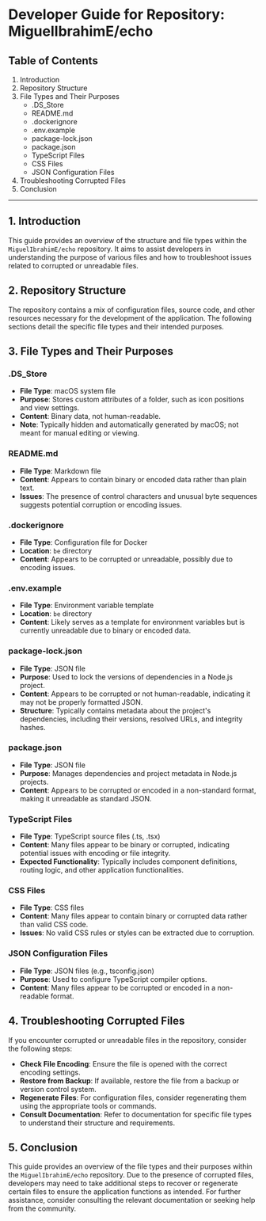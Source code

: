 # Developer Guide for Repository: MiguelIbrahimE/echo

## Table of Contents
1. Introduction
2. Repository Structure
3. File Types and Their Purposes
   - .DS_Store
   - README.md
   - .dockerignore
   - .env.example
   - package-lock.json
   - package.json
   - TypeScript Files
   - CSS Files
   - JSON Configuration Files
4. Troubleshooting Corrupted Files
5. Conclusion

---

## 1. Introduction
This guide provides an overview of the structure and file types within the `MiguelIbrahimE/echo` repository. It aims to assist developers in understanding the purpose of various files and how to troubleshoot issues related to corrupted or unreadable files.

## 2. Repository Structure
The repository contains a mix of configuration files, source code, and other resources necessary for the development of the application. The following sections detail the specific file types and their intended purposes.

## 3. File Types and Their Purposes

### .DS_Store
- **File Type**: macOS system file
- **Purpose**: Stores custom attributes of a folder, such as icon positions and view settings.
- **Content**: Binary data, not human-readable.
- **Note**: Typically hidden and automatically generated by macOS; not meant for manual editing or viewing.

### README.md
- **File Type**: Markdown file
- **Content**: Appears to contain binary or encoded data rather than plain text.
- **Issues**: The presence of control characters and unusual byte sequences suggests potential corruption or encoding issues.

### .dockerignore
- **File Type**: Configuration file for Docker
- **Location**: `be` directory
- **Content**: Appears to be corrupted or unreadable, possibly due to encoding issues.

### .env.example
- **File Type**: Environment variable template
- **Location**: `be` directory
- **Content**: Likely serves as a template for environment variables but is currently unreadable due to binary or encoded data.

### package-lock.json
- **File Type**: JSON file
- **Purpose**: Used to lock the versions of dependencies in a Node.js project.
- **Content**: Appears to be corrupted or not human-readable, indicating it may not be properly formatted JSON.
- **Structure**: Typically contains metadata about the project's dependencies, including their versions, resolved URLs, and integrity hashes.

### package.json
- **File Type**: JSON file
- **Purpose**: Manages dependencies and project metadata in Node.js projects.
- **Content**: Appears to be corrupted or encoded in a non-standard format, making it unreadable as standard JSON.

### TypeScript Files
- **File Type**: TypeScript source files (.ts, .tsx)
- **Content**: Many files appear to be binary or corrupted, indicating potential issues with encoding or file integrity.
- **Expected Functionality**: Typically includes component definitions, routing logic, and other application functionalities.

### CSS Files
- **File Type**: CSS files
- **Content**: Many files appear to contain binary or corrupted data rather than valid CSS code.
- **Issues**: No valid CSS rules or styles can be extracted due to corruption.

### JSON Configuration Files
- **File Type**: JSON files (e.g., tsconfig.json)
- **Purpose**: Used to configure TypeScript compiler options.
- **Content**: Many files appear to be corrupted or encoded in a non-readable format.

## 4. Troubleshooting Corrupted Files
If you encounter corrupted or unreadable files in the repository, consider the following steps:
- **Check File Encoding**: Ensure the file is opened with the correct encoding settings.
- **Restore from Backup**: If available, restore the file from a backup or version control system.
- **Regenerate Files**: For configuration files, consider regenerating them using the appropriate tools or commands.
- **Consult Documentation**: Refer to documentation for specific file types to understand their structure and requirements.

## 5. Conclusion
This guide provides an overview of the file types and their purposes within the `MiguelIbrahimE/echo` repository. Due to the presence of corrupted files, developers may need to take additional steps to recover or regenerate certain files to ensure the application functions as intended. For further assistance, consider consulting the relevant documentation or seeking help from the community.